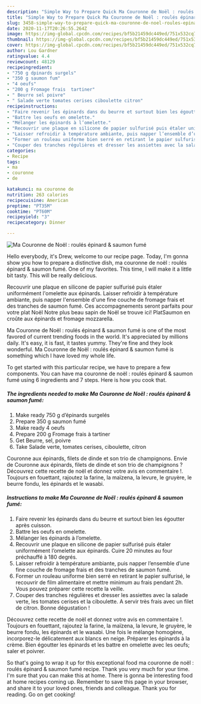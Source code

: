 ```yaml
---
description: "Simple Way to Prepare Quick Ma Couronne de Noël : roulés épinard &amp;amp; saumon fumé"
title: "Simple Way to Prepare Quick Ma Couronne de Noël : roulés épinard &amp;amp; saumon fumé"
slug: 3458-simple-way-to-prepare-quick-ma-couronne-de-noel-roules-epinard-and-amp-saumon-fume
date: 2020-11-17T20:26:55.264Z
image: https://img-global.cpcdn.com/recipes/bf5b21459dc449ed/751x532cq70/ma-couronne-de-noel-roules-epinard-saumon-fume-photo-principale-de-la-recette.jpg
thumbnail: https://img-global.cpcdn.com/recipes/bf5b21459dc449ed/751x532cq70/ma-couronne-de-noel-roules-epinard-saumon-fume-photo-principale-de-la-recette.jpg
cover: https://img-global.cpcdn.com/recipes/bf5b21459dc449ed/751x532cq70/ma-couronne-de-noel-roules-epinard-saumon-fume-photo-principale-de-la-recette.jpg
author: Lou Gardner
ratingvalue: 4.4
reviewcount: 48129
recipeingredient:
- "750 g dpinards surgels"
- "350 g saumon fum"
- "4 oeufs"
- "200 g Fromage frais  tartiner"
- " Beurre sel poivre"
- " Salade verte tomates cerises ciboulette citron"
recipeinstructions:
- "Faire revenir les épinards dans du beurre et surtout bien les égoutter après cuisson."
- "Battre les oeufs en omelette."
- "Mélanger les épinards à l’omelette."
- "Recouvrir une plaque en silicone de papier sulfurisé puis étaler uniformément l’omelette aux épinards. Cuire 20 minutes au four préchauffé à 180 degrés."
- "Laisser refroidir à température ambiante, puis napper l’ensemble d’une fine couche de fromage frais et des tranches de saumon fumé."
- "Former un rouleau uniforme bien serré en retirant le papier sulfurisé, le recouvrir de film alimentaire et mettre minimum au frais pendant 2h. Vous pouvez préparer cette recette la veille."
- "Couper des tranches régulières et dresser les assiettes avec la salade verte, les tomates cerises et la ciboulette. A servir très frais avec un filet de citron. Bonne dégustation !"
categories:
- Recipe
tags:
- ma
- couronne
- de

katakunci: ma couronne de 
nutrition: 263 calories
recipecuisine: American
preptime: "PT35M"
cooktime: "PT60M"
recipeyield: "3"
recipecategory: Dinner

---
```



![Ma Couronne de Noël : roulés épinard &amp; saumon fumé](https://img-global.cpcdn.com/recipes/bf5b21459dc449ed/751x532cq70/ma-couronne-de-noel-roules-epinard-saumon-fume-photo-principale-de-la-recette.jpg)

Hello everybody, it's Drew, welcome to our recipe page. Today, I'm gonna show you how to prepare a distinctive dish, ma couronne de noël : roulés épinard &amp; saumon fumé. One of my favorites. This time, I will make it a little bit tasty. This will be really delicious.

Recouvrir une plaque en silicone de papier sulfurisé puis étaler uniformément l&#39;omelette aux épinards. Laisser refroidir à température ambiante, puis napper l&#39;ensemble d&#39;une fine couche de fromage frais et des tranches de saumon fumé. Ces accompagnements seront parfaits pour votre plat Noël Notre plus beau sapin de Noël se trouve ici! PlatSaumon en croûte aux épinards et fromage mozzarella.

Ma Couronne de Noël : roulés épinard &amp; saumon fumé is one of the most favored of current trending foods in the world. It's appreciated by millions daily. It's easy, it is fast, it tastes yummy. They're fine and they look wonderful. Ma Couronne de Noël : roulés épinard &amp; saumon fumé is something which I have loved my whole life.


To get started with this particular recipe, we have to prepare a few components. You can have ma couronne de noël : roulés épinard &amp; saumon fumé using 6 ingredients and 7 steps. Here is how you cook that.

<!--inarticleads1-->

##### The ingredients needed to make Ma Couronne de Noël : roulés épinard &amp; saumon fumé:

1. Make ready 750 g d’épinards surgelés
1. Prepare 350 g saumon fumé
1. Make ready 4 oeufs
1. Prepare 200 g Fromage frais à tartiner
1. Get  Beurre, sel, poivre
1. Take  Salade verte, tomates cerises, ciboulette, citron


Couronne aux épinards, filets de dinde et son trio de champignons. Envie de Couronne aux épinards, filets de dinde et son trio de champignons ? Découvrez cette recette de noël et donnez votre avis en commentaire !. Toujours en fouettant, rajoutez la farine, la maïzena, la levure, le gruyère, le beurre fondu, les épinards et le wasabi. 

<!--inarticleads2-->

##### Instructions to make Ma Couronne de Noël : roulés épinard &amp; saumon fumé:

1. Faire revenir les épinards dans du beurre et surtout bien les égoutter après cuisson.
1. Battre les oeufs en omelette.
1. Mélanger les épinards à l’omelette.
1. Recouvrir une plaque en silicone de papier sulfurisé puis étaler uniformément l’omelette aux épinards. Cuire 20 minutes au four préchauffé à 180 degrés.
1. Laisser refroidir à température ambiante, puis napper l’ensemble d’une fine couche de fromage frais et des tranches de saumon fumé.
1. Former un rouleau uniforme bien serré en retirant le papier sulfurisé, le recouvrir de film alimentaire et mettre minimum au frais pendant 2h. Vous pouvez préparer cette recette la veille.
1. Couper des tranches régulières et dresser les assiettes avec la salade verte, les tomates cerises et la ciboulette. A servir très frais avec un filet de citron. Bonne dégustation !


Découvrez cette recette de noël et donnez votre avis en commentaire !. Toujours en fouettant, rajoutez la farine, la maïzena, la levure, le gruyère, le beurre fondu, les épinards et le wasabi. Une fois le mélange homogène, incorporez-le délicatement aux blancs en neige. Préparer les épinards à la crème. Bien égoutter les épinards et les battre en omelette avec les oeufs; saler et poivrer. 

So that's going to wrap it up for this exceptional food ma couronne de noël : roulés épinard &amp; saumon fumé recipe. Thank you very much for your time. I'm sure that you can make this at home. There is gonna be interesting food at home recipes coming up. Remember to save this page in your browser, and share it to your loved ones, friends and colleague. Thank you for reading. Go on get cooking!
